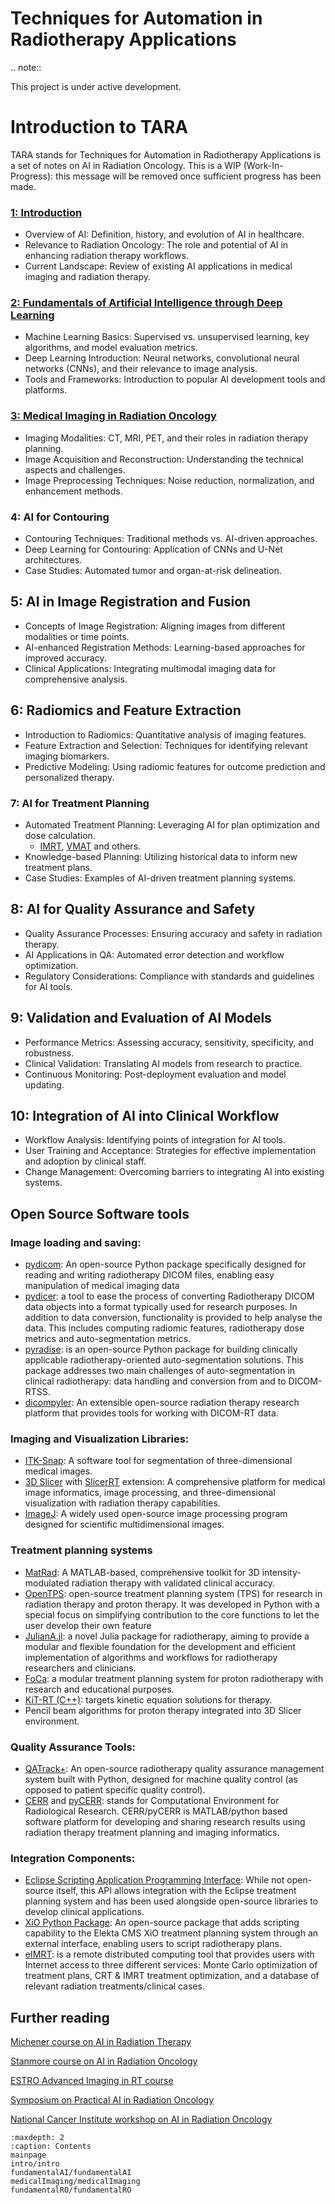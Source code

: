 Techniques for Automation in Radiotherapy Applications
===================================

.. note::

   This project is under active development.

# Introduction to TARA

TARA stands for Techniques for Automation in Radiotherapy Applications is a set of notes on AI in Radiation Oncology. This is a WIP (Work-In-Progress): this message will be removed once sufficient progress has been made. 

### [1: Introduction](intro/intro.md)

* Overview of AI: Definition, history, and evolution of AI in healthcare.​
* Relevance to Radiation Oncology: The role and potential of AI in enhancing radiation therapy workflows.​
* Current Landscape: Review of existing AI applications in medical imaging and radiation therapy.​

### [2: Fundamentals of Artificial Intelligence through Deep Learning](fundamentalAI/fundamentalAI.md)

* Machine Learning Basics: Supervised vs. unsupervised learning, key algorithms, and model evaluation metrics.​
* Deep Learning Introduction: Neural networks, convolutional neural networks (CNNs), and their relevance to image analysis.​
* Tools and Frameworks: Introduction to popular AI development tools and platforms.​

### [3: Medical Imaging in Radiation Oncology](medicalImaging/medicalImaging.md)

* Imaging Modalities: CT, MRI, PET, and their roles in radiation therapy planning.​
* Image Acquisition and Reconstruction: Understanding the technical aspects and challenges.​
* Image Preprocessing Techniques: Noise reduction, normalization, and enhancement methods.​

### 4: AI for Contouring

* Contouring Techniques: Traditional methods vs. AI-driven approaches.​
* Deep Learning for Contouring: Application of CNNs and U-Net architectures.​
* Case Studies: Automated tumor and organ-at-risk delineation.​

## 5: AI in Image Registration and Fusion

* Concepts of Image Registration: Aligning images from different modalities or time points.​
* AI-enhanced Registration Methods: Learning-based approaches for improved accuracy.​
* Clinical Applications: Integrating multimodal imaging data for comprehensive analysis.​

## 6: Radiomics and Feature Extraction

* Introduction to Radiomics: Quantitative analysis of imaging features.​
* Feature Extraction and Selection: Techniques for identifying relevant imaging biomarkers.​
* Predictive Modeling: Using radiomic features for outcome prediction and personalized therapy.​

### 7: AI for Treatment Planning

* Automated Treatment Planning: Leveraging AI for plan optimization and dose calculation.​
  * [IMRT](/glossary/#IMRT), [VMAT](/glossary/#VMAT) and others.
* Knowledge-based Planning: Utilizing historical data to inform new treatment plans.​
* Case Studies: Examples of AI-driven treatment planning systems.​

## 8: AI for Quality Assurance and Safety

* Quality Assurance Processes: Ensuring accuracy and safety in radiation therapy.​
* AI Applications in QA: Automated error detection and workflow optimization.​
* Regulatory Considerations: Compliance with standards and guidelines for AI tools.​

## 9: Validation and Evaluation of AI Models

* Performance Metrics: Assessing accuracy, sensitivity, specificity, and robustness.​
* Clinical Validation: Translating AI models from research to practice.​
* Continuous Monitoring: Post-deployment evaluation and model updating.​

## 10: Integration of AI into Clinical Workflow

* Workflow Analysis: Identifying points of integration for AI tools.​
* User Training and Acceptance: Strategies for effective implementation and adoption by clinical staff.​
* Change Management: Overcoming barriers to integrating AI into existing systems.​

## Open Source Software tools

### Image loading and saving:

* [pydicom](https://pydicom.github.io): An open-source Python package specifically designed for reading and writing radiotherapy DICOM files, enabling easy manipulation of medical imaging data
* [pydicer](https://australiancancerdatanetwork.github.io/pydicer/index.html): a tool to ease the process of converting Radiotherapy DICOM data objects into a format typically used for research purposes. In addition to data conversion, functionality is provided to help analyse the data. This includes computing radiomic features, radiotherapy dose metrics and auto-segmentation metrics. 
* [pyradise](https://pyradise.readthedocs.io/en/latest/): is an open-source Python package for building clinically applicable radiotherapy-oriented auto-segmentation solutions. This package addresses two main challenges of auto-segmentation in clinical radiotherapy: data handling and conversion from and to DICOM-RTSS.
* [dicompyler](https://www.dicompyler.com): An extensible open-source radiation therapy research platform that provides tools for working with DICOM-RT data.

### Imaging and Visualization Libraries:

* [ITK-Snap](https://www.itksnap.org/pmwiki/pmwiki.php): A software tool for segmentation of three-dimensional medical images.
* [3D Slicer](https://www.slicer.org) with [SlicerRT](https://slicerrt.github.io) extension: A comprehensive platform for medical image informatics, image processing, and three-dimensional visualization with radiation therapy capabilities.
* [ImageJ](https://imagej.net/ij/): A widely used open-source image processing program designed for scientific multidimensional images.

### Treatment planning systems

* [MatRad](https://aapm.onlinelibrary.wiley.com/doi/10.1002/mp.12251): A MATLAB-based, comprehensive toolkit for 3D intensity-modulated radiation therapy with validated clinical accuracy.
* [OpenTPS](https://www.opentps.org): open-source treatment planning system (TPS) for research in radiation therapy and proton therapy. It was developed in Python with a special focus on simplifying contribution to the core functions to let the user develop their own feature 
* [JulianA.jl](https://arxiv.org/abs/2407.03858): a novel Julia package for radiotherapy, aiming to provide a modular and flexible foundation for the development and efficient implementation of algorithms and workflows for radiotherapy researchers and clinicians.
* [FoCa](https://iopscience.iop.org/article/10.1088/0031-9155/59/23/7341): a modular treatment planning system for proton radiotherapy with research and educational purposes.
* [KiT-RT (C++)](https://github.com/KiT-RT/kitrt_code): targets kinetic equation solutions for therapy.
* Pencil beam algorithms for proton therapy integrated into 3D Slicer environment.

### Quality Assurance Tools:

* [QATrack+](https://qatrackplus.com): An open-source radiotherapy quality assurance management system built with Python, designed for machine quality control (as opposed to patient specific quality control).
* [CERR](https://github.com/cerr/CERR) and [pyCERR](https://github.com/cerr/pyCERR): stands for Computational Environment for Radiological Research. CERR/pyCERR is MATLAB/python based software platform for developing and sharing research results using radiation therapy treatment planning and imaging informatics.

### Integration Components:

* [Eclipse Scripting Application Programming Interface](https://docs.developer.varian.com/articles/index.html): While not open-source itself, this API allows integration with the Eclipse treatment planning system and has been used alongside open-source libraries to develop clinical applications.
* [XiO Python Package](https://www.proquest.com/docview/2576611722?sourcetype=Scholarly%20Journals): An open-source package that adds scripting capability to the Elekta CMS XiO treatment planning system through an external interface, enabling users to script radiotherapy plans.
* [eIMRT](https://aapm.onlinelibrary.wiley.com/doi/10.1120/jacmp.v10i3.2998): is a remote distributed computing tool that provides users with Internet access to three different services: Monte Carlo optimization of treatment plans, CRT & IMRT treatment optimization, and a database of relevant radiation treatments/clinical cases.

## Further reading

[Michener course on AI in Radiation Therapy](https://michener.ca/ce_course/ai-foundations-medical-imaging-radiation-therapy)

[Stanmore course on AI in Radiation Oncology](https://www.stanmoreuk.org/Home/CourseDetail?courseId=22954)

[ESTRO Advanced Imaging in RT course](https://www.estro.org/Courses/2024/Advanced-Imaging-in-Radiotherapy-Current-use%2C-Futu)

[Symposium on Practical AI in Radiation Oncology](https://www.medschool.umaryland.edu/radonc/education/educational-courses--events/symposium-on-practical-ai-in-radiation-oncology/)

[National Cancer Institute workshop on AI in Radiation Oncology](https://pmc.ncbi.nlm.nih.gov/articles/PMC7293478/)


```{toctree}
:maxdepth: 2
:caption: Contents
mainpage
intro/intro
fundamentalAI/fundamentalAI
medicalImaging/medicalImaging
fundamentalRO/fundamentalRO